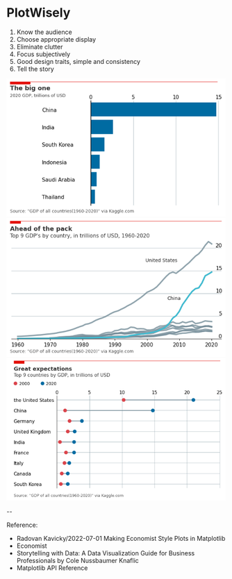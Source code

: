 # PlotWisely

1. Know the audience
2. Choose appropriate display
3. Eliminate clutter
4. Focus subjectively
5. Good design traits, simple and consistency
6. Tell the story

![](1.png)
![](2.png)
![](3.png)


--


Reference:
- Radovan Kavicky/2022-07-01 Making Economist Style Plots in Matplotlib
- Economist
- Storytelling with Data: A Data Visualization Guide for Business Professionals by Cole Nussbaumer Knaflic
- Matplotlib API Reference
